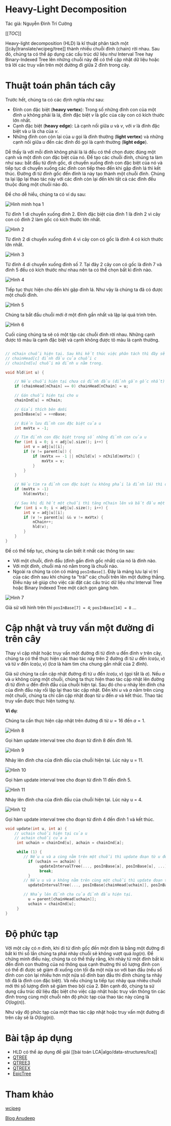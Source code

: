 # Heavy-Light Decomposition

Tác giả: Nguyễn Đình Trí Cường

[[_TOC_]]

Heavy-light decomposition (HLD) là kĩ thuật phân tách một [[cây|translate/wcipeg/tree]] thành nhiều chuỗi đỉnh (chain) rời nhau. Sau đó, chúng ta có thể áp dụng các cấu trúc dữ liệu như Interval Tree hay Binary-Indexed Tree lên những chuỗi này để có thể cập nhật dữ liệu hoặc trả lời các truy vấn trên một đường đi giữa 2 đỉnh trong cây.

# Thuật toán phân tách cây

Trước hết, chúng ta có các định nghĩa như sau:

- Đỉnh con đặc biệt (**heavy vertex**): Trong số những đỉnh con của một đỉnh $u$ không phải là lá, đỉnh đặc biệt $v$ là gốc của cây con có kích thước lớn nhất.
- Cạnh đặc biệt (**heavy edge**): Là cạnh nối giữa $u$ và $v$, với $v$ là đỉnh đặc biệt và $u$ là cha của $v$.
- Những đỉnh con còn lại của $u$ gọi là đỉnh thường (**light vertex**) và những cạnh nối giữa $u$ đến các đỉnh đó gọi là cạnh thường (**light edge**).

Dễ thấy là với mỗi đỉnh không phải là lá đều có thể chọn được đúng một cạnh và một đỉnh con đặc biệt của nó. Để tạo các chuỗi đỉnh, chúng ta làm như sau: bắt đầu từ đỉnh gốc, di chuyển xuống đỉnh con đặc biệt của nó và tiếp tục di chuyển xuống các đỉnh con tiếp theo đến khi gặp đỉnh lá thì kết thúc. Đường đi từ đỉnh gốc đến đỉnh lá này tạo thành một chuỗi đỉnh. Chúng ta lại lặp lại thao tác này với các đỉnh còn lại đến khi tất cả các đỉnh đều thuộc đúng một chuỗi nào đó.

Để cho dễ hiểu, chúng ta có ví dụ sau:

![Hình minh họa 1](http://i.imgur.com/4eGBX7e.jpg)

Từ đỉnh 1 di chuyển xuống đỉnh 2. Đỉnh đặc biệt của đỉnh 1 là đỉnh 2 vì cây con có đỉnh 2 làm gốc có kích thước lớn nhất.

![Hình 2](http://i.imgur.com/9AK3on2.jpg)

Từ đỉnh 2 di chuyển xuống đỉnh 4 vì cây con có gốc là đỉnh 4 có kích thước lớn nhất.

![Hình 3](http://i.imgur.com/Ke7or5g.jpg)

Từ đỉnh 4 di chuyển xuống đỉnh số 7. Tại đây 2 cây con có gốc là đỉnh 7 và đỉnh 5 đều có kích thước như nhau nên ta có thể chọn bất kì đỉnh nào.

![Hình 4](http://i.imgur.com/c2rGgH1.jpg)

Tiếp tục thực hiện cho đến khi gặp đỉnh lá. Như vậy là chúng ta đã có được một chuỗi đỉnh.

![Hình 5](http://i.imgur.com/YHzohEv.jpg)

Chúng ta bắt đầu chuỗi mới ở một đỉnh gần nhất và lặp lại quá trình trên.

![Hình 6](http://i.imgur.com/8nNHG8K.jpg)

Cuối cùng chúng ta sẽ có một tập các chuỗi đỉnh rời nhau. Những cạnh được tô màu là cạnh đặc biệt và cạnh không được tô màu là cạnh thường.

```cpp

// nChain chuỗi hiện tại. Sau khi kết thúc việc phân tách thì đây sẽ là tổng số chuỗi.
// chainHead[c] đỉnh đầu của chuỗi c
// chainInd[u] chuỗi mà đỉnh u nằm trong.

void hld(int u) {

    // Nếu chuỗi hiện tại chưa có đỉnh đầu (đỉnh gần gốc nhất) thì đặt u làm đỉnh đầu của nó.
	if (chainHead[nChain] == 0) chainHead[nChain] = u;

    // Gán chuỗi hiện tại cho u
	chainInd[u] = nChain;

    // Giải thích bên dưới
	posInBase[u] = ++nBase;

    // Biến lưu đỉnh con đặc biệt của u
	int mxVtx = -1;

    // Tìm đỉnh con đặc biệt trong số những đỉnh con của u
	for (int i = 0; i < adj[u].size(); i++) {
		int v = adj[u][i];
		if (v != parent[u]) {
			if (mxVtx == -1 || nChild[v] > nChild[mxVtx]) {
				mxVtx = v;
			}
		}	
	}

    // Nếu tìm ra đỉnh con đặc biệt (u không phải là đỉnh lá) thì di chuyển đến đỉnh đó
	if (mxVtx > -1)
		hld(mxVtx);

    // Sau khi đi hết một chuỗi thì tăng nChain lên và bắt đầu một chuỗi mới
	for (int i = 0; i < adj[u].size(); i++) {
		int v = adj[u][i];
		if (v != parent[u] && v != mxVtx) {
			nChain++;
			hld(v);
		}
	}
}

```

Để có thể tiếp tục, chúng ta cần biết ít nhất các thông tin sau:

- Với một chuỗi, đỉnh đầu (đỉnh gần đỉnh gốc nhất) của nó là đỉnh nào.
- Với một đỉnh, chuỗi mà nó nằm trong là chuỗi nào.
- Ngoài ra chúng ta còn có mảng `posInBase[]`. Đây là mảng lưu lại vị trí của các đỉnh sau khi chúng ta "trải" các chuỗi trên lên một đường thẳng. Điều này sẽ giúp cho việc cài đặt các cấu trúc dữ liệu như Interval Tree hoặc Binary Indexed Tree một cách gọn gàng hơn.

![Hình 7](http://i.imgur.com/fbhjbh8.jpg)

Giả sử với hình trên thì `posInBase[7] = 4`; `posInBase[14] = 8` ...

# Cập nhật và truy vấn một đường đi trên cây

Thay vì cập nhật hoặc truy vấn một đường đi từ đỉnh u đến đỉnh v trên cây, chúng ta có thể thực hiện các thao tác này trên 2 đường đi từ $u$ đến $lca(u, v)$ và từ $v$ đến $lca(u, v)$ ($lca$ là hàm tìm cha chung gần nhất của 2 đỉnh).

Giả sử chúng ta cần cập nhật đường đi từ $u$ đến $lca(u, v)$ (gọi tắt là $a$). Nếu $a$ và $u$ không cùng một chuỗi, chúng ta thực hiện thao tác cập nhật lên đường đi từ đỉnh $u$ đến đỉnh đầu của chuỗi hiện tại. Sau đó cho $u$ nhảy lên đỉnh cha của đỉnh đầu này rồi lặp lại thao tác cập nhật. Đến khi $u$ và $a$ nằm trên cùng một chuỗi, chúng ta chỉ cần cập nhật đoạn từ $u$ đến $a$ và kết thúc. Thao tác truy vấn được thực hiện tương tự.

**Ví dụ**:

Chúng ta cần thực hiện cập nhật trên đường đi từ $u = 16$ đến $a = 1$.

![Hình 8](http://i.imgur.com/gYO4zTT.jpg)

Gọi hàm update interval tree cho đoạn từ đỉnh 8 đến đỉnh 16.

![Hình 9](http://i.imgur.com/rdRGNlP.jpg)

Nhảy lên đỉnh cha của đỉnh đầu của chuỗi hiện tại. Lúc này u = 11.

![Hình 10](http://i.imgur.com/l5FC9vC.jpg)

Gọi hàm update interval tree cho đoạn từ đỉnh 11 đến đỉnh 5.

![Hình 11](http://i.imgur.com/kY57Fv0.jpg)

Nhảy lên đỉnh cha của đỉnh đầu của chuỗi hiện tại. Lúc này u = 4.

![Hình 12](http://i.imgur.com/7rMjl6j.jpg)

Gọi hàm update interval tree cho đoạn từ đỉnh 4 đến đỉnh 1 và kết thúc.

```cpp
void update(int u, int a) {
    // uchain chuỗi hiện tại của u 
    // achain chuỗi của a
     int uchain = chainInd[u], achain = chainInd[a];

     while (1) {
        // Nếu u và a cùng nằm trên một chuỗi thì update đoạn từ u đến a và kết thúc.
          if (uchain == achain) {
               updateIntervalTree(..., posInBase[a], posInBase[u], ...);
               break;
          }
        // Nếu u và a không nằm trên cùng một chuỗi thì update đoạn từ u đến đỉnh đầu của chuỗi hiện tại.
          updateIntervalTree(..., posInBase[chainHead[uchain]], posInBase[u], ...);

        // Nhảy lên đỉnh cha của đỉnh đầu hiện tại.
          u = parent[chainHead[uchain]];
          uchain = chainInd[u];
     }
}
```

# Độ phức tạp

Với một cây có $n$ đỉnh, khi đi từ đỉnh gốc đến một đỉnh lá bằng một đường đi bất kì thì số lần chúng ta phải nhảy chuỗi sẽ không vượt quá $log(n)$. Để chứng minh điều này, chúng ta có thể thấy rằng, khi nhảy từ một đỉnh bất kì đến đỉnh con thường của nó thông qua cạnh thường thì số lượng đỉnh con có thể đi được sẽ giảm đi xuống còn tối đa một nửa so với ban đầu (nếu số đỉnh con còn lại nhiều hơn một nửa số đỉnh ban đầu thì đỉnh chúng ta nhảy tới đã là đỉnh con đặc biệt). Và nếu chúng ta tiếp tục nhảy qua nhiều chuỗi mới thì số lượng đỉnh sẽ giảm theo bội của 2. Bên cạnh đó, chúng ta sử dụng cấu trúc dữ liệu đặc biệt cho việc cập nhật hoặc truy vấn thông tin các đỉnh trong cùng một chuỗi nên độ phức tạp của thao tác này cũng là $O(log(n))$.

Như vậy độ phức tạp của một thao tác cập nhật hoặc truy vấn một đường đi trên cây sẽ là $O(log(n))$.

# Bài tập áp dụng

- HLD có thể áp dụng để giải [[bài toán LCA|algo/data-structures/lca]]
- [QTREE](http://vnoi.info/problems/show/QTREE)
- [QTREE3](http://vnoi.info/problems/show/QTREE3/)
- [QTREEX](http://vnoi.info/problems/show/QTREEX)
- [EpicTree](https://www.hackerrank.com/contests/epiccode/challenges/epic-tree)

# Tham khảo

[wcipeg](http://wcipeg.com/wiki/Heavy-light_decomposition)

[Blog Anudeep](http://blog.anudeep2011.com/heavy-light-decomposition/)